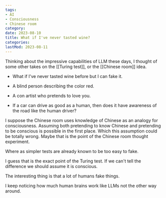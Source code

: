 ```yaml
---
tags:
- AI
- Consciousness
- Chinese room
category: 
date: 2023-08-10
title: What if I've never tasted wine?
categories:
lastMod: 2023-08-11
---
```

Thinking about the impressive capabilities of LLM these days, I thought of some other takes on the [[Turing test]], or the [[Chinese room]] idea.

  + What if I've never tasted wine before but I can fake it.

  + A blind person describing the color red.

  + A con artist who pretends to love you.

  + If a car can drive as good as a human, then does it have awareness of the road like the human driver?

I suppose the Chinese room uses knowledge of Chinese as an analogy for consciousness. Assuming both pretending to know Chinese and pretending to be conscious is possible in the first place. Which this assumption could be totally wrong. Maybe that is the point of the Chinese room thought experiment.

Where as simpler tests are already known to be too easy to fake.

I guess that is the exact point of the Turing test. If we can't tell the difference we should assume it is conscious.



The interesting thing is that a lot of humans fake things.

I keep noticing how much human brains work like LLMs not the other way around.
